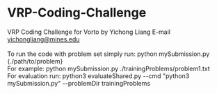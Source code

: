 # VRP-Coding-Challenge
VRP Coding Challenge for Vorto by Yichong Liang E-mail yichongliang@mines.edu\
\
To run the code with problem set simply run: python mySubmission.py {./path/to/problem}\
For example: python mySubmission.py ./trainingProblems/problem1.txt\
For evaluation run: python3 evaluateShared.py --cmd "python3 mySubmission.py" --problemDir trainingProblems
